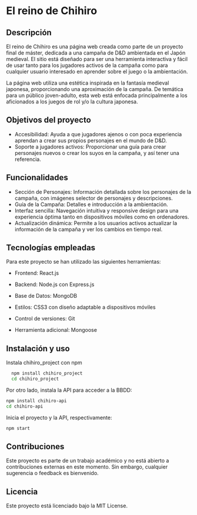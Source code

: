 # El reino de Chihiro

## Descripción

El reino de Chihiro es una página web creada como parte de un proyecto final de máster, dedicada a una campaña de D&D ambientada en el Japón medieval. El sitio está diseñado para ser una herramienta interactiva y fácil de usar tanto para los jugadores activos de la campaña como para cualquier usuario interesado en aprender sobre el juego o la ambientación.

La página web utiliza una estética inspirada en la fantasía medieval japonesa, proporcionando una aproximación de la campaña. De temática para un público joven-adulto, esta web está enfocada principalmente  a los aficionados a los juegos de rol y/o la cultura japonesa.

## Objetivos del proyecto

- Accesibilidad: Ayuda a que jugadores ajenos o con poca experiencia aprendan a crear sus propios personajes en el mundo de D&D.
- Soporte a jugadores activos: Proporcionar una guía para crear personajes nuevos o crear los suyos en la campaña, y así tener una referencia.

## Funcionalidades

- Sección de Personajes: Información detallada sobre los personajes de la campaña, con imágenes selector de personajes y descripciones.
- Guía de la Campaña: Detalles e introducción a la ambientación.
- Interfaz sencilla: Navegación intuitiva y responsive design para una experiencia óptima tanto en dispositivos móviles como en ordenadores.
- Actualización dinámica: Permite a los usuarios activos actualizar la información de la campaña y ver los cambios en tiempo real.

## Tecnologías empleadas

Para este proyecto se han utilizado las siguientes herramientas:

- Frontend: React.js

- Backend: Node.js con Express.js

- Base de Datos: MongoDB

- Estilos: CSS3 con diseño adaptable a dispositivos móviles

- Control de versiones: Git

- Herramienta adicional: Mongoose


## Instalación y uso

Instala chihiro_project con npm

```bash
  npm install chihiro_project
  cd chihiro_project
```
Por otro lado, instala la API para acceder a la BBDD:

```bash
npm install chihiro-api
cd chihiro-api
```

Inicia el proyecto y la API, respectivamente:

```bash
npm start
```
## Contribuciones

Este proyecto es parte de un trabajo académico y no está abierto a contribuciones externas en este momento. Sin embargo, cualquier sugerencia o feedback es bienvenido.

## Licencia

Este proyecto está licenciado bajo la MIT License.
 
